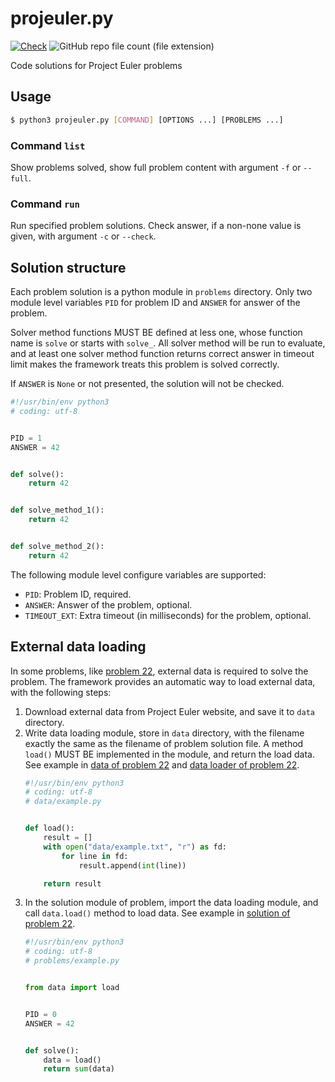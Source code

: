 # projeuler.py

[![Check](https://github.com/flily/projeuler.py/actions/workflows/ci.yaml/badge.svg)](https://github.com/flily/projeuler.py/actions/workflows/ci.yaml)
![GitHub repo file count (file extension)](https://img.shields.io/github/directory-file-count/flily/projeuler.py/problems?label=Solved)

Code solutions for Project Euler problems


## Usage
```bash
$ python3 projeuler.py [COMMAND] [OPTIONS ...] [PROBLEMS ...]
```

### Command `list`

Show problems solved, show full problem content  with argument `-f` or `--full`.

### Command `run`

Run specified problem solutions. Check answer, if a non-none value is given, with argument `-c` or
`--check`.

## Solution structure

Each problem solution is a python module in `problems` directory. Only two module level variables
`PID` for problem ID and `ANSWER` for answer of the problem.

Solver method functions MUST BE defined at less one, whose function name is `solve` or starts with
`solve_`. All solver method will be run to evaluate, and at least one solver method function
returns correct answer in timeout limit makes the framework treats this problem is solved correctly.

If `ANSWER` is `None` or not presented, the solution will not be checked.

```python
#!/usr/bin/env python3
# coding: utf-8


PID = 1
ANSWER = 42


def solve():
    return 42


def solve_method_1():
    return 42


def solve_method_2():
    return 42


```

The following module level configure variables are supported:
- `PID`: Problem ID, required.
- `ANSWER`: Answer of the problem, optional.
- `TIMEOUT_EXT`: Extra timeout (in milliseconds) for the problem, optional.


## External data loading

In some problems, like [problem 22](problems/p0022.py), external data is required to
solve the problem. The framework provides an automatic way to load external data, with the
following steps:

1.  Download external data from Project Euler website, and save it to `data` directory.
2.  Write data loading module, store in `data` directory, with the filename exactly the same as
    the filename of problem solution file. A method `load()` MUST BE implemented in the module, and
    return the load data. See example in [data of problem 22](data/p0022.txt) and
    [data loader of problem 22](data/p0022.py).
    ```python
    #!/usr/bin/env python3
    # coding: utf-8
    # data/example.py
    
    
    def load():
        result = []
        with open("data/example.txt", "r") as fd:
            for line in fd:
                result.append(int(line))
    
        return result
    ```
3.  In the solution module of problem, import the data loading module, and call `data.load()`
    method to load data. See example in [solution of problem 22](problems/p0022.py).
    ```python
    #!/usr/bin/env python3
    # coding: utf-8
    # problems/example.py
    
    
    from data import load
    
    
    PID = 0
    ANSWER = 42
    
    
    def solve():
        data = load()
        return sum(data)
    ```
